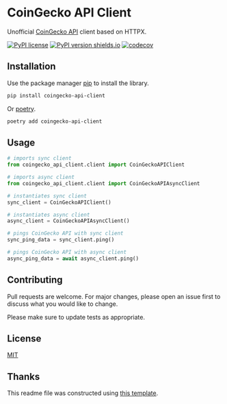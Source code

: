 # CoinGecko API Client

Unofficial [CoinGecko API](https://www.coingecko.com/en/api) client based on HTTPX.

[![PyPI license](https://img.shields.io/pypi/l/coingecko-api-client.svg)](https://pypi.python.org/pypi/coingecko-api-client/)
[![PyPI version shields.io](https://img.shields.io/pypi/v/coingecko-api-client.svg)](https://pypi.python.org/pypi/coingecko-api-client/)
[![codecov](https://codecov.io/gh/eserdk/coingecko-api-client/branch/main/graph/badge.svg?token=7NQRF7FPKU)](https://codecov.io/gh/eserdk/coingecko-api-client)

## Installation

Use the package manager [pip](https://pip.pypa.io/en/stable/) to install the library.

```bash
pip install coingecko-api-client
```  

Or [poetry](https://python-poetry.org).

```bash
poetry add coingecko-api-client
```  

## Usage

```python
# imports sync client
from coingecko_api_client.client import CoinGeckoAPIClient

# imports async client
from coingecko_api_client.client import CoinGeckoAPIAsyncClient

# instantiates sync client
sync_client = CoinGeckoAPIClient()

# instantiates async client
async_client = CoinGeckoAPIAsyncClient()

# pings CoinGecko API with sync client
sync_ping_data = sync_client.ping()

# pings CoinGecko API with async client
async_ping_data = await async_client.ping()
```

## Contributing
Pull requests are welcome. For major changes, please open an issue first to discuss what you would like to change.

Please make sure to update tests as appropriate.

## License
[MIT](https://choosealicense.com/licenses/mit/)

## Thanks
This readme file was constructed using [this template](https://www.makeareadme.com).
